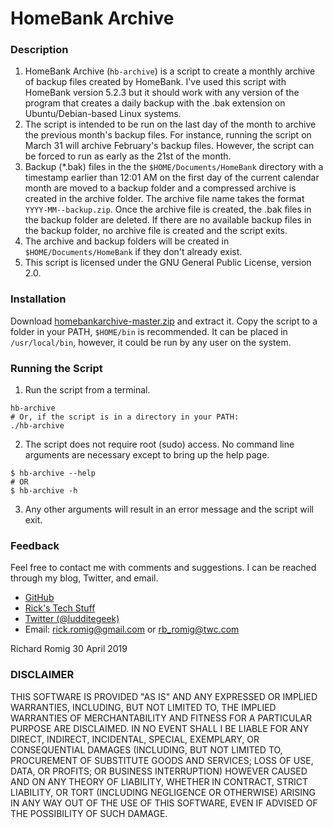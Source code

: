 # HomeBank Archive

### Description
1. HomeBank Archive (`hb-archive`) is a script to create a monthly archive of backup files created by HomeBank. I've used this script with HomeBank version 5.2.3 but it should work with any version of the program that creates a daily backup with the .bak extension on Ubuntu/Debian-based Linux systems.
2. The script is intended to be run on the last day of the month to archive the previous month's backup files. For instance, running the script on March 31 will archive February's backup files. However, the script can be forced to run as early as the 21st of the month.
3. Backup (\*.bak) files in the the `$HOME/Documents/HomeBank` directory with a timestamp earlier than 12:01 AM on the first day of the current calendar month are moved to a backup folder and a compressed archive is created in the archive folder. The archive file name takes the format `YYYY-MM--backup.zip`. Once the archive file is created, the .bak files in the backup folder are deleted. If there are no available backup files in the backup folder, no archive file is created and the script exits.
4. The archive and backup folders will be created in `$HOME/Documents/HomeBank` if they don't already exist.
5. This script is licensed under the GNU General Public License, version 2.0.

### Installation
Download [homebankarchive-master.zip](https://github.com/RickRomig/homebankarchive/archive/master.zip) and extract it. Copy the script to a folder in your PATH, `$HOME/bin` is recommended. It can be placed in `/usr/local/bin`, however, it could be run by any user on the system.

### Running the Script
1. Run the script from a terminal.
```
hb-archive
# Or, if the script is in a directory in your PATH:
./hb-archive
```
2. The script does not require root (sudo) access. No command line arguments are necessary except to bring up the help page.
```
$ hb-archive --help
# OR
$ hb-archive -h
```
3. Any other arguments will result in an error message and the script will exit.

### Feedback
Feel free to contact me with comments and suggestions. I can be reached through my blog, Twitter, and email.
* [GitHub](https://github.com/RickRomig/homebankarchive)
* [Rick's Tech Stuff](https://ricktech.wordpress.com)
* [Twitter (@ludditegeek)](https://twitter.com/ludditegeek)
* Email: <rick.romig@gmail.com> or <rb_romig@twc.com>

Richard Romig
30 April 2019

### DISCLAIMER
THIS SOFTWARE IS PROVIDED "AS IS" AND ANY EXPRESSED OR IMPLIED WARRANTIES, INCLUDING, BUT NOT LIMITED TO, THE IMPLIED WARRANTIES OF MERCHANTABILITY AND FITNESS FOR A PARTICULAR PURPOSE ARE DISCLAIMED. IN NO EVENT SHALL I BE LIABLE FOR ANY DIRECT, INDIRECT, INCIDENTAL, SPECIAL, EXEMPLARY, OR CONSEQUENTIAL DAMAGES (INCLUDING, BUT NOT LIMITED TO, PROCUREMENT OF SUBSTITUTE GOODS AND SERVICES; LOSS OF USE, DATA, OR PROFITS; OR BUSINESS INTERRUPTION) HOWEVER CAUSED AND ON ANY THEORY OF LIABILITY, WHETHER IN CONTRACT, STRICT LIABILITY, OR TORT (INCLUDING NEGLIGENCE OR OTHERWISE) ARISING IN ANY WAY OUT OF THE USE OF THIS SOFTWARE, EVEN IF ADVISED OF THE POSSIBILITY OF SUCH DAMAGE.
